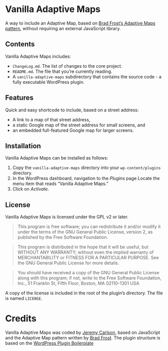 # Vanilla Adaptive Maps
A way to include an Adaptive Map, based on [Brad Frost’s Adaptive Maps pattern](http://bradfrostweb.com/blog/post/adaptive-maps/), without requiring an external JavaScript library.

## Contents

Vanilla Adaptive Maps includes:

* `ChangeLog.md`. The list of changes to the core project.
* `README.md`. The file that you’re currently reading.
* A `vanilla-adaptive-maps` subdirectory that contains the source code - a fully executable WordPress plugin.

## Features

Quick and easy shortcode to include, based on a street address:
* A link to a map of that street address,
* a static Google map of the street address for small screens, and
* an embedded full-featured Google map for larger screens.

## Installation

Vanilla Adaptive Maps can be installed as follows:

1. Copy the `vanilla-adaptive-maps` directory into your `wp-content/plugins` directory.
2. In the WordPress dashboard, navigation to the *Plugins* page
Locate the menu item that reads “Vanilla Adaptive Maps.”
3. Click on *Activate.*

## License

Vanilla Adaptive Maps is licensed under the GPL v2 or later.

> This program is free software; you can redistribute it and/or modify it under the terms of the GNU General Public License, version 2, as published by the Free Software Foundation.

> This program is distributed in the hope that it will be useful, but WITHOUT ANY WARRANTY; without even the implied warranty of MERCHANTABILITY or FITNESS FOR A PARTICULAR PURPOSE. See the GNU General Public License for more details.

> You should have received a copy of the GNU General Public License along with this program; if not, write to the Free Software Foundation, Inc., 51 Franklin St, Fifth Floor, Boston, MA 02110-1301 USA

A copy of the license is included in the root of the plugin’s directory. The file is named `LICENSE`.

# Credits

Vanilla Adaptive Maps was coded by [Jeremy Carlson](http://jeremycarlson.com/), based on JavaScript and the Adaptive Map pattern written by [Brad Frost](http://bradfrostweb.com/blog/post/adaptive-maps/).
The plugin structure is based on the [WordPress Plugin Boilerplate](https://github.com/ahmadawais/AA-Basic-Shortcode-Plugin-Boilerplate)
